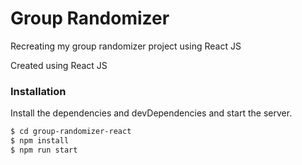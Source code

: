 # Group Randomizer
Recreating my group randomizer project using React JS

Created using React JS
### Installation

Install the dependencies and devDependencies and start the server.
```sh
$ cd group-randomizer-react
$ npm install
$ npm run start
```
